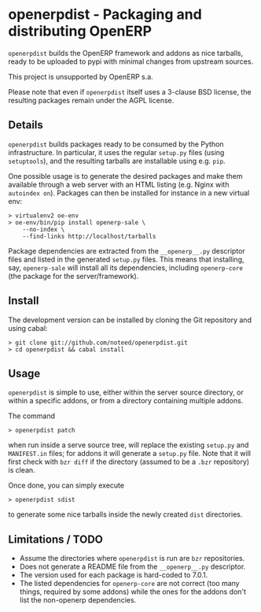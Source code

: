 # openerpdist - Packaging and distributing OpenERP

`openerpdist` builds the OpenERP framework and addons as nice tarballs, ready
to be uploaded to pypi with minimal changes from upstream sources.

This project is unsupported by OpenERP s.a.

Please note that even if `openerpdist` itself uses a 3-clause BSD license, the
resulting packages remain under the AGPL license.

## Details

`openerpdist` builds packages ready to be consumed by the Python
infrastructure. In particular, it uses the regular `setup.py` files (using
`setuptools`), and the resulting tarballs are installable using e.g. `pip`.

One possible usage is to generate the desired packages and make them available
through a web server with an HTML listing (e.g. Nginx with `autoindex on`).
Packages can then be installed for instance in a new virtual env:

    > virtualenv2 oe-env
    > oe-env/bin/pip install openerp-sale \
        --no-index \
        --find-links http://localhost/tarballs

Package dependencies are extracted from the `__openerp__.py` descriptor files
and listed in the generated `setup.py` files. This means that installing, say,
`openerp-sale` will install all its dependencies, including `openerp-core` (the
package for the server/framework).

## Install

The development version can be installed by cloning the Git repository and using cabal:

    > git clone git://github.com/noteed/openerpdist.git
    > cd openerpdist && cabal install

## Usage

`openerpdist` is simple to use, either within the server source directory, or
within a specific addons, or from a directory containing multiple addons.

The command

    > openerpdist patch

when run inside a serve source tree, will replace the existing `setup.py` and
`MANIFEST.in` files; for addons it will generate a `setup.py` file. Note that
it will first check with `bzr diff` if the directory (assumed to be a `.bzr`
repository) is clean.

Once done, you can simply execute

    > openerpdist sdist

to generate some nice tarballs inside the newly created `dist` directories.

## Limitations / TODO

- Assume the directories where `openerpdist` is run are `bzr` repositories.
- Does not generate a README file from the `__openerp__.py` descriptor.
- The version used for each package is hard-coded to 7.0.1.
- The listed dependencies for `openerp-core` are not correct (too many things,
  required by some addons) while the ones for the addons don't list the
  non-openerp dependencies.

